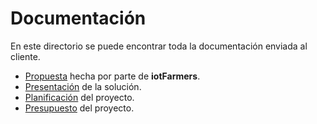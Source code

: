 # Documentación
En este directorio se puede encontrar toda la documentación enviada al cliente.

* [Propuesta](/Propuesta%20iotFarmers) hecha por parte de **iotFarmers**.
* [Presentación](/Documentacion/Presentacion) de la solución.
* [Planificación](/Planificacion) del proyecto.
* [Presupuesto](/Presupuesto) del proyecto.
